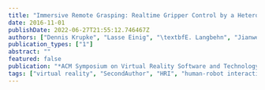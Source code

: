 ```yaml
---
title: "Immersive Remote Grasping: Realtime Gripper Control by a Heterogenous Robot Control System"
date: 2016-11-01
publishDate: 2022-06-27T21:55:12.746467Z
authors: ["Dennis Krupke", "Lasse Einig", "\textbfE. Langbehn", "Jianwei Zhang", "Frank Steinicke"]
publication_types: ["1"]
abstract: ""
featured: false
publication: "*ACM Symposium on Virtual Reality Software and Technology (VRST) (Poster)*"
tags: ["virtual reality", "SecondAuthor", "HRI", "human-robot interaction", "robot", "ROS", "teleoperation", "Unity3D"]
---
```


